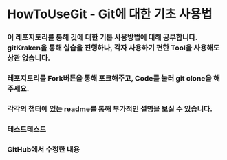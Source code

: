 # HowToUseGit - Git에 대한 기초 사용법

### 이 레포지토리를 통해 깃에 대한 기본 사용방법에 대해 공부합니다. gitKraken을 통해 실습을 진행하나, 각자 사용하기 편한 Tool을 사용해도 상관 없습니다.
### 레포지토리를 Fork버튼을 통해 포크해주고, Code를 눌러 git clone을 해주세요.
### 각각의 챕터에 있는 readme를 통해 부가적인 설명을 보실 수 있습니다.

### 테스트테스트
### GitHub에서 수정한 내용
